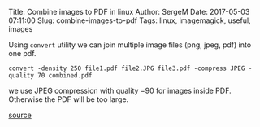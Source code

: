 Title: Combine images to PDF in linux
Author: SergeM
Date: 2017-05-03 07:11:00
Slug: combine-images-to-pdf
Tags: linux, imagemagick, useful, images


Using `convert` utility we can join multiple image files (png, jpeg, pdf) into one pdf.

```
convert -density 250 file1.pdf file2.JPG file3.pdf -compress JPEG -quality 70 combined.pdf
```

we use JPEG compression with quality =90 for images inside PDF. Otherwise the PDF will be too large.


[source](http://stackoverflow.com/questions/23160191/compressing-text-heavy-pdfs-without-ghostscript-and-only-imagemagik-causes-blurr)

